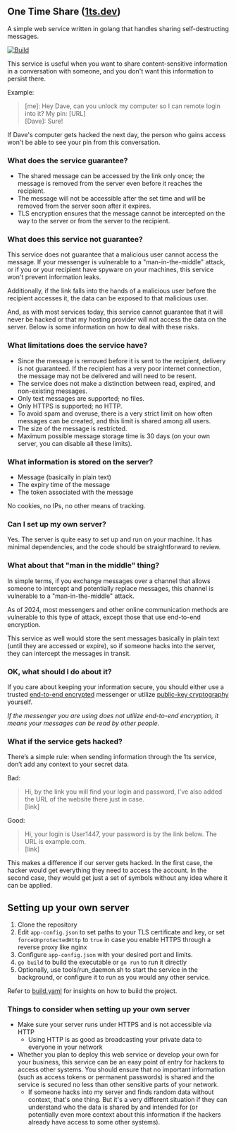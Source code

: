 ## One Time Share ([1ts.dev](https://1ts.dev))

A simple web service written in golang that handles sharing self-destructing messages.

[![Build](https://github.com/gameraccoon/one-time-share/actions/workflows/build.yml/badge.svg)](https://github.com/gameraccoon/one-time-share/actions/workflows/build.yml)

This service is useful when you want to share content-sensitive information in a conversation with someone, and you don't want this information to persist there.

Example:
> [me]: Hey Dave, can you unlock my computer so I can remote login into it? My pin: [URL]  
> [Dave]: Sure!

If Dave's computer gets hacked the next day, the person who gains access won't be able to see your pin from this conversation.

### What does the service guarantee?

- The shared message can be accessed by the link only once; the message is removed from the server even before it reaches the recipient.
- The message will not be accessible after the set time and will be removed from the server soon after it expires.
- TLS encryption ensures that the message cannot be intercepted on the way to the server or from the server to the recipient.

### What does this service not guarantee?

This service does not guarantee that a malicious user cannot access the message. If your messenger is vulnerable to a "man-in-the-middle" attack, or if you or your recipient have spyware on your machines, this service won't prevent information leaks.

Additionally, if the link falls into the hands of a malicious user before the recipient accesses it, the data can be exposed to that malicious user.

And, as with most services today, this service cannot guarantee that it will never be hacked or that my hosting provider will not access the data on the server. Below is some information on how to deal with these risks.

### What limitations does the service have?

- Since the message is removed before it is sent to the recipient, delivery is not guaranteed. If the recipient has a very poor internet connection, the message may not be delivered and will need to be resent.
- The service does not make a distinction between read, expired, and non-existing messages.
- Only text messages are supported; no files.
- Only HTTPS is supported; no HTTP.
- To avoid spam and overuse, there is a very strict limit on how often messages can be created, and this limit is shared among all users.
- The size of the message is restricted.
- Maximum possible message storage time is 30 days (on your own server, you can disable all these limits).

### What information is stored on the server?

- Message (basically in plain text)
- The expiry time of the message
- The token associated with the message

No cookies, no IPs, no other means of tracking.

### Can I set up my own server?

Yes. The server is quite easy to set up and run on your machine. It has minimal dependencies, and the code should be straightforward to review.

### What about that "man in the middle" thing?

In simple terms, if you exchange messages over a channel that allows someone to intercept and potentially replace messages, this channel is vulnerable to a "man-in-the-middle" attack.

As of 2024, most messengers and other online communication methods are vulnerable to this type of attack, except those that use end-to-end encryption.

This service as well would store the sent messages basically in plain text (until they are accessed or expire), so if someone hacks into the server, they can intercept the messages in transit.

### OK, what should I do about it?

If you care about keeping your information secure, you should either use a trusted [end-to-end encrypted](https://en.wikipedia.org/wiki/End-to-end_encryption) messenger or utilize [public-key cryptography](https://en.wikipedia.org/wiki/Email_encryption) yourself.

*If the messenger you are using does not utilize end-to-end encryption, it means your messages can be read by other people.*

### What if the service gets hacked?

There’s a simple rule: when sending information through the 1ts service, don’t add any context to your secret data.

Bad:
> Hi, by the link you will find your login and password, I've also added the URL of the website there just in case.  
> [link]

Good:
> Hi, your login is User1447, your password is by the link below. The URL is example.com.  
> [link]

This makes a difference if our server gets hacked. In the first case, the hacker would get everything they need to access the account. In the second case, they would get just a set of symbols without any idea where it can be applied.

## Setting up your own server

1. Clone the repository
2. Edit `app-config.json` to set paths to your TLS certificate and key, or set `forceUnprotectedHttp` to `true` in case you enable HTTPS through a reverse proxy like nginx
3. Configure `app-config.json` with your desired port and limits.
4. `go build` to build the executable or `go run` to run it directly
6. Optionally, use tools/run_daemon.sh to start the service in the background, or configure it to run as you would any other service.

Refer to [build.yaml](https://github.com/gameraccoon/one-time-share/blob/main/.github/workflows/build.yml) for insights on how to build the project.

### Things to consider when setting up your own server
- Make sure your server runs under HTTPS and is not accessible via HTTP
  - Using HTTP is as good as broadcasting your private data to everyone in your network
- Whether you plan to deploy this web service or develop your own for your business, this service can be an easy point of entry for hackers to access other systems. You should ensure that no important information (such as access tokens or permanent passwords) is shared and the service is secured no less than other sensitive parts of your network.
  - If someone hacks into my server and finds random data without context, that's one thing. But it's a very different situation if they can understand who the data is shared by and intended for (or potentially even more context about this information if the hackers already have access to some other systems).
